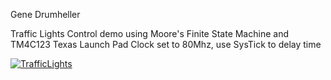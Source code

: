 Gene Drumheller

Traffic Lights Control demo
using Moore's Finite State Machine and TM4C123 Texas Launch Pad
Clock set to 80Mhz, use SysTick to delay time



[![TrafficLights](https://img.youtube.com/vi/f92LYpwyNN8/0.jpg)](https://www.youtube.com/watch?v=f92LYpwyNN8)

